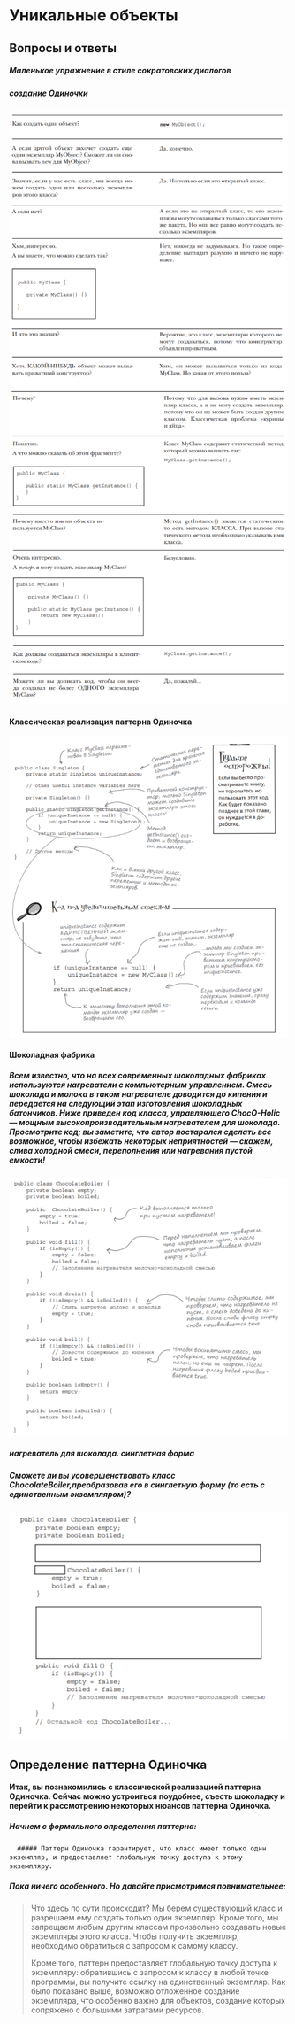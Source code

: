 # Уникальные объекты #

## Вопросы и ответы

##### Маленькое упражнение в стиле сократовских диалогов

##### создание Одиночки
![kartinka1](https://github.com/Alexandr-wq/Singleton/blob/master/%D0%A1%D0%BD%D0%B8%D0%BC%D0%BE%D0%BA.PNG?raw=true)
![kartinka1](https://github.com/Alexandr-wq/Singleton/blob/master/2.PNG?raw=true)

#### Классическая реализация паттерна Одиночка

![kartinka1](https://github.com/Alexandr-wq/Singleton/blob/master/3.PNG?raw=true)

#### Шоколадная фабрика

##### Всем известно, что на всех современных шоколадных фабриках используются нагреватели с компьютерным управлением. Смесь шоколада и молока в таком нагревателе доводится до кипения и передается на следующий этап изготовления шоколадных батончиков. Ниже приведен код класса, управляющего ChocO-Holic — мощным высокопроизводительным нагревателем для шоколада. Просмотрите код; вы заметите, что автор постарался сделать все возможное, чтобы избежать некоторых неприятностей — скажем, слива холодной смеси, переполнения или нагревания пустой емкости!
![kartinka1](https://github.com/Alexandr-wq/Singleton/blob/master/4.PNG?raw=true)

##### нагреватель для шоколада. синглетная форма
##### Сможете ли вы усовершенствовать класс ChocolateBoiler,преобразовав его в синглетную форму (то есть с единственным экземпляром)?
![kartinka1](https://github.com/Alexandr-wq/Singleton/blob/master/5.PNG?raw=true)

## Определение паттерна Одиночка
#### Итак, вы познакомились с классической реализацией паттерна Одиночка. Сейчас можно устроиться поудобнее, съесть шоколадку и перейти к рассмотрению некоторых нюансов паттерна Одиночка.

##### Начнем с формального определения паттерна:
      ##### Паттерн Одиночка гарантирует, что класс имеет только один экземпляр, и предоставляет глобальную точку доступа к этому   экземпляру.
##### Пока ничего особенного. Но давайте присмотримся повнимательнее:
>Что здесь по сути происходит? Мы берем существующий класс и разрешаем ему создать только один экземпляр. Кроме того, мы запрещаем любым другим классам произвольно создавать новые экземпляры этого класса. Чтобы получить экземпляр, необходимо обратиться с запросом к самому классу.
>
>Кроме того, паттерн предоставляет глобальную точку доступа к экземпляру: обратившись с запросом к классу в любой точке программы, вы получите ссылку на
единственный экземпляр. Как было показано выше, возможно отложенное создание
экземпляра, что особенно важно для объектов, создание которых сопряжено с большими затратами ресурсов.
